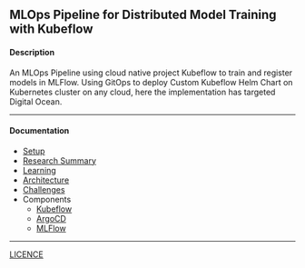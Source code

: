MLOps Pipeline for Distributed Model Training with Kubeflow
---

#### Description

An MLOps Pipeline using cloud native project Kubeflow to train and register models in MLFlow. Using GitOps to deploy Custom Kubeflow Helm Chart on Kubernetes cluster on any cloud, here the implementation has targeted Digital Ocean.

---

#### Documentation

- [Setup](./docs/SETUP.md)
- [Research Summary](./docs/RESEARCH_SUMMARY.md)
- [Learning](./docs/LEARNINGS.md)
- [Architecture](./docs/ARCH.md)
- [Challenges](./docs/CHALLENGES.md)
- Components
  - [Kubeflow](./docs/KUEBFLOW.md)
  - [ArgoCD](./docs/ARGO.md)
  - [MLFlow](./apps/registry/mlflow/README.md)

--- 

[LICENCE](./LICENCE)
